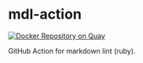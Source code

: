 # mdl-action

[![Docker Repository on Quay](https://quay.io/repository/brucellino/mdl-action/status "Docker Repository on Quay")](https://quay.io/repository/brucellino/mdl-action)

GitHub Action for markdown lint (ruby).

